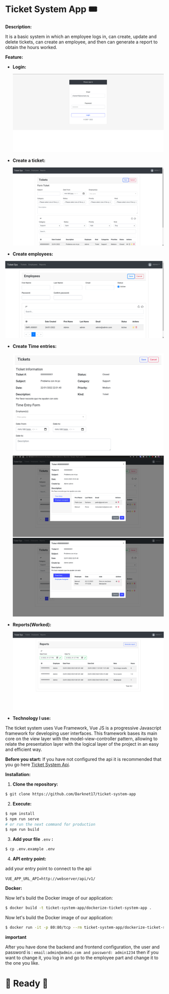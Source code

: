 # Ticket System App 🎟

**Description:**

It is a basic system in which an employee logs in, can create, update and delete tickets, can create an employee, and then can generate a report to obtain the hours worked.

**Feature:**

- **Login:**

  ![Screenshot from 2022-01-23 01-02-38.png](documentation/Screenshot_from_2022-01-23_01-02-38.png)

- **Create a ticket:**

  ![Screenshot from 2022-01-23 01-04-40.png](documentation/Screenshot_from_2022-01-23_01-04-40.png)

- **Create employees:**

 ![Screenshot from 2022-01-25 14-24-03.png](documentation/Screenshot_from_2022-01-25_14-24-03.png)
    
- **Create Time entries:**

  ![Screenshot from 2022-01-23 01-04-56.png](documentation/Screenshot_from_2022-01-23_01-04-56.png)
  ![Screenshot from 2022-01-23 01-07-16.png](documentation/Screenshot_from_2022-01-23_01-07-16.png)
  ![Screenshot from 2022-01-23 01-07-21.png](documentation/Screenshot_from_2022-01-23_01-07-21.png)

- **Reports(Worked):**

  ![Screenshot from 2022-01-23 13-27-49.png](documentation/Screenshot_from_2022-01-23_13-27-49.png)
    
- **Technology I use:**

The ticket system uses Vue Framework, Vue JS is a progressive Javascript framework for developing user interfaces. This framework bases its main core on the view layer with the model-view-controller pattern, allowing to relate the presentation layer with the logical layer of the project in an easy and efficient way.

**Before you start:**
If you have not configured the api it is recommended that you go here [Ticket System Api](https://github.com/Darknet17/ticket-system-api "").

**Installation:**

1. **Clone the repository:**
    
```bash
$ git clone https://github.com/Darknet17/ticket-system-app
```

 2.  **Execute:** 

```bash
$ npm install
$ npm run serve
# or run the next command for production
$ npm run build
```

 3.  **Add your file** `.env` **:**

 ```bash
 $ cp .env.example .env
 ```

 4. **API entry point:**

add your entry point to connect to the api

`VUE_APP_URL_API=http://webserver/api/v1/` <br>

**Docker:**

Now let's build the Docker image of our application: 

```bash
$ docker build -t ticket-system-app/dockerize-ticket-system-app .
```

Now let's build the Docker image of our application:

```bash
$ docker run -it -p 80:80/tcp --rm ticket-system-app/dockerize-ticket-system-app:latest
```

**important**

After you have done the backend and frontend configuration, the user and password is :
`
email:admin@admin.com and password: admin1234
`
then if you want to change it, you log in and go to the employee part and change it to the one you like.

# 🎉 Ready  🎉
